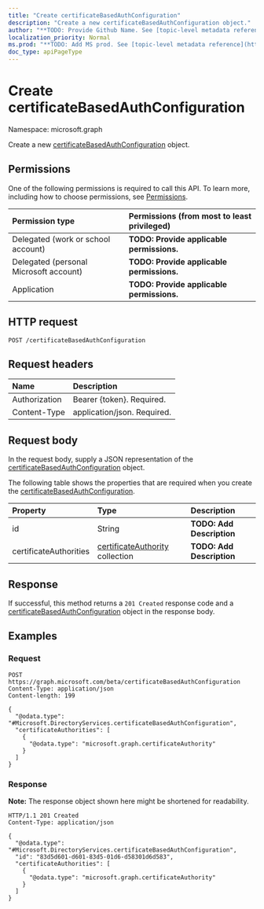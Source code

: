 ```yaml
---
title: "Create certificateBasedAuthConfiguration"
description: "Create a new certificateBasedAuthConfiguration object."
author: "**TODO: Provide Github Name. See [topic-level metadata reference](https://msgo.azurewebsites.net/add/document/guidelines/metadata.html#topic-level-metadata)**"
localization_priority: Normal
ms.prod: "**TODO: Add MS prod. See [topic-level metadata reference](https://msgo.azurewebsites.net/add/document/guidelines/metadata.html#topic-level-metadata)**"
doc_type: apiPageType
---
```


# Create certificateBasedAuthConfiguration
Namespace: microsoft.graph

Create a new [certificateBasedAuthConfiguration](../resources/certificatebasedauthconfiguration.md) object.

## Permissions
One of the following permissions is required to call this API. To learn more, including how to choose permissions, see [Permissions](/graph/permissions-reference).

|Permission type|Permissions (from most to least privileged)|
|:---|:---|
|Delegated (work or school account)|**TODO: Provide applicable permissions.**|
|Delegated (personal Microsoft account)|**TODO: Provide applicable permissions.**|
|Application|**TODO: Provide applicable permissions.**|

## HTTP request

<!-- {
  "blockType": "ignored"
}
-->
``` http
POST /certificateBasedAuthConfiguration
```

## Request headers
|Name|Description|
|:---|:---|
|Authorization|Bearer {token}. Required.|
|Content-Type|application/json. Required.|

## Request body
In the request body, supply a JSON representation of the [certificateBasedAuthConfiguration](../resources/certificatebasedauthconfiguration.md) object.

The following table shows the properties that are required when you create the [certificateBasedAuthConfiguration](../resources/certificatebasedauthconfiguration.md).

|Property|Type|Description|
|:---|:---|:---|
|id|String|**TODO: Add Description**|
|certificateAuthorities|[certificateAuthority](../resources/certificateauthority.md) collection|**TODO: Add Description**|



## Response

If successful, this method returns a `201 Created` response code and a [certificateBasedAuthConfiguration](../resources/certificatebasedauthconfiguration.md) object in the response body.

## Examples

### Request
<!-- {
  "blockType": "request",
  "name": "create_certificatebasedauthconfiguration_from_certificatebasedauthconfiguration"
}
-->
``` http
POST https://graph.microsoft.com/beta/certificateBasedAuthConfiguration
Content-Type: application/json
Content-length: 199

{
  "@odata.type": "#Microsoft.DirectoryServices.certificateBasedAuthConfiguration",
  "certificateAuthorities": [
    {
      "@odata.type": "microsoft.graph.certificateAuthority"
    }
  ]
}
```


### Response
**Note:** The response object shown here might be shortened for readability.
<!-- {
  "blockType": "response",
  "truncated": true,
  "@odata.type": "Microsoft.DirectoryServices.certificateBasedAuthConfiguration"
}
-->
``` http
HTTP/1.1 201 Created
Content-Type: application/json

{
  "@odata.type": "#Microsoft.DirectoryServices.certificateBasedAuthConfiguration",
  "id": "83d5d601-d601-83d5-01d6-d58301d6d583",
  "certificateAuthorities": [
    {
      "@odata.type": "microsoft.graph.certificateAuthority"
    }
  ]
}
```


